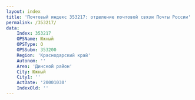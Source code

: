 ```yaml
---
layout: index
title: 'Почтовый индекс 353217: отделение почтовой связи Почты России'
permalink: /353217/
data:
    Index: 353217
    OPSName: Южный
    OPSType: О
    OPSSubm: 353200
    Region: 'Краснодарский край'
    Autonom: ''
    Area: 'Динской район'
    City: Южный
    City1: ''
    ActDate: '20001030'
    IndexOld: ''
---
```

